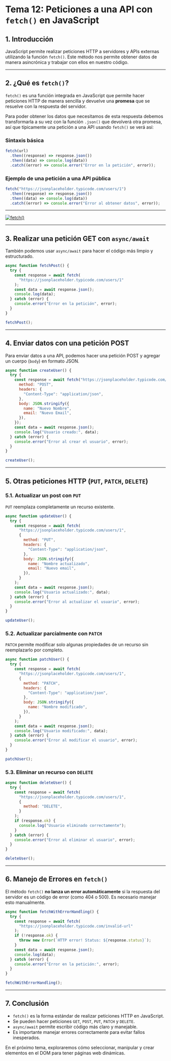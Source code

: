 # **Tema 12: Peticiones a una API con `fetch()` en JavaScript**

## **1. Introducción**

JavaScript permite realizar peticiones HTTP a servidores y APIs externas utilizando la función `fetch()`. Este método nos permite obtener datos de manera asincrónica y trabajar con ellos en nuestro código.

---

## **2. ¿Qué es `fetch()`?**

`fetch()` es una función integrada en JavaScript que permite hacer peticiones HTTP de manera sencilla y devuelve una **promesa** que se resuelve con la respuesta del servidor.

Para poder obtener los datos que necesitamos de esta respuesta debemos transformarla a su vez con la función `.json()` que devolverá otra promesa, así que típicamente una petición a una API usando `fetch()` se verá así:

### **Sintaxis básica**

```js
fetch(url)
  .then((response) => response.json())
  .then((data) => console.log(data))
  .catch((error) => console.error("Error en la petición", error));
```

### **Ejemplo de una petición a una API pública**

```js
fetch("https://jsonplaceholder.typicode.com/users/1")
  .then((response) => response.json())
  .then((data) => console.log(data))
  .catch((error) => console.error("Error al obtener datos", error));
```

---

[![fetch()](https://img.youtube.com/vi/u3-jOnxJTdY/0.jpg)](https://www.youtube.com/watch?v=u3-jOnxJTdY&list=PLzA2VyZwsq__JeA3Xa02uWT08Ljji931m)

---

## **3. Realizar una petición GET con `async/await`**

También podemos usar `async/await` para hacer el código más limpio y estructurado.

```js
async function fetchPost() {
  try {
    const response = await fetch(
      "https://jsonplaceholder.typicode.com/users/1"
    );
    const data = await response.json();
    console.log(data);
  } catch (error) {
    console.error("Error en la petición", error);
  }
}

fetchPost();
```

---

## **4. Enviar datos con una petición POST**

Para enviar datos a una API, podemos hacer una petición POST y agregar un cuerpo (`body`) en formato JSON.

```js
async function createUser() {
  try {
    const response = await fetch("https://jsonplaceholder.typicode.com/users", {
      method: "POST",
      headers: {
        "Content-Type": "application/json",
      },
      body: JSON.stringify({
        name: "Nuevo Nombre",
        email: "Nuevo Email",
      }),
    });
    const data = await response.json();
    console.log("Usuario creado:", data);
  } catch (error) {
    console.error("Error al crear el usuario", error);
  }
}

createUser();
```

---

## **5. Otras peticiones HTTP (`PUT`, `PATCH`, `DELETE`)**

### **5.1. Actualizar un post con `PUT`**

`PUT` reemplaza completamente un recurso existente.

```js
async function updateUser() {
  try {
    const response = await fetch(
      "https://jsonplaceholder.typicode.com/users/1",
      {
        method: "PUT",
        headers: {
          "Content-Type": "application/json",
        },
        body: JSON.stringify({
          name: "Nombre actualizado",
          email: "Nuevo email",
        }),
      }
    );
    const data = await response.json();
    console.log("Usuario actualizado:", data);
  } catch (error) {
    console.error("Error al actualizar el usuario", error);
  }
}

updateUser();
```

### **5.2. Actualizar parcialmente con `PATCH`**

`PATCH` permite modificar solo algunas propiedades de un recurso sin reemplazarlo por completo.

```js
async function patchUser() {
  try {
    const response = await fetch(
      "https://jsonplaceholder.typicode.com/users/1",
      {
        method: "PATCH",
        headers: {
          "Content-Type": "application/json",
        },
        body: JSON.stringify({
          name: "Nombre modificado",
        }),
      }
    );
    const data = await response.json();
    console.log("Usuario modificado:", data);
  } catch (error) {
    console.error("Error al modificar el usuario", error);
  }
}

patchUser();
```

### **5.3. Eliminar un recurso con `DELETE`**

```js
async function deleteUser() {
  try {
    const response = await fetch(
      "https://jsonplaceholder.typicode.com/users/1",
      {
        method: "DELETE",
      }
    );
    if (response.ok) {
      console.log("Usuario eliminado correctamente");
    }
  } catch (error) {
    console.error("Error al eliminar el usuario", error);
  }
}

deleteUser();
```

---

## **6. Manejo de Errores en `fetch()`**

El método `fetch()` **no lanza un error automáticamente** si la respuesta del servidor es un código de error (como 404 o 500). Es necesario manejar esto manualmente.

```js
async function fetchWithErrorHandling() {
  try {
    const response = await fetch(
      "https://jsonplaceholder.typicode.com/invalid-url"
    );
    if (!response.ok) {
      throw new Error(`HTTP error! Status: ${response.status}`);
    }
    const data = await response.json();
    console.log(data);
  } catch (error) {
    console.error("Error en la petición:", error);
  }
}

fetchWithErrorHandling();
```

---

## **7. Conclusión**

- `fetch()` es la forma estándar de realizar peticiones HTTP en JavaScript.
- Se pueden hacer peticiones `GET`, `POST`, `PUT`, `PATCH` y `DELETE`.
- `async/await` permite escribir código más claro y manejable.
- Es importante manejar errores correctamente para evitar fallos inesperados.

En el próximo tema, exploraremos cómo seleccionar, manipular y crear elementos en el DOM para tener páginas web dinámicas.
